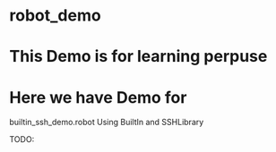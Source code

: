 # robot_demo
# This Demo is for learning perpuse
# Here we have Demo for 
builtin_ssh_demo.robot 
    Using BuiltIn and SSHLibrary 
    
TODO:
